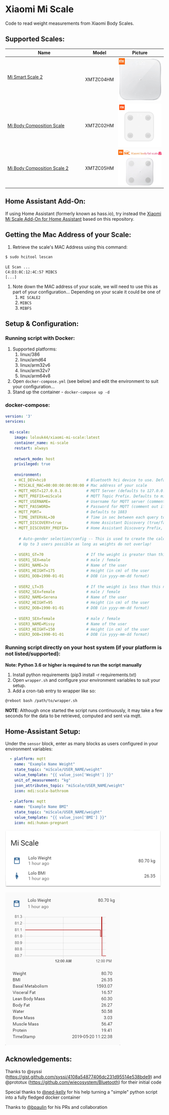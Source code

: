 # Xiaomi Mi Scale

Code to read weight measurements from Xiaomi Body Scales.

## Supported Scales:
Name | Model | Picture
--- | --- | :---:
[Mi Smart Scale 2](https://www.mi.com/global/scale) &nbsp; &nbsp; &nbsp; &nbsp; &nbsp; &nbsp; &nbsp; &nbsp; &nbsp; &nbsp; &nbsp; &nbsp; &nbsp; &nbsp; &nbsp; &nbsp; &nbsp; &nbsp; &nbsp; &nbsp; &nbsp; &nbsp; &nbsp; &nbsp; &nbsp; &nbsp; &nbsp; &nbsp; &nbsp; &nbsp; &nbsp; &nbsp; &nbsp; &nbsp; &nbsp; &nbsp; &nbsp; &nbsp; &nbsp; &nbsp; &nbsp; &nbsp; &nbsp; &nbsp; &nbsp; &nbsp; &nbsp; | XMTZC04HM | ![Mi Scale_2](Screenshots/Mi_Smart_Scale_2_Thumb.png)
[Mi Body Composition Scale](https://www.mi.com/global/mi-body-composition-scale/) | XMTZC02HM | ![Mi Scale](Screenshots/Mi_Body_Composition_Scale_Thumb.png)
[Mi Body Composition Scale 2](https://c.mi.com/thread-2289389-1-0.html) | XMTZC05HM | ![Mi Body Composition Scale 2](Screenshots/Mi_Body_Composition_Scale_2_Thumb.png)


## Home Assistant Add-On:
If using Home Assistant (formerly known as hass.io), try instead the [Xiaomi Mi Scale Add-On for Home Assistant](https://github.com/lolouk44/xiaomi_mi_scale_ha_add_on) based on this repository.

## Getting the Mac Address of your Scale:

1. Retrieve the scale's MAC Address using this command:
```
$ sudo hcitool lescan

LE Scan ...
C4:D3:8C:12:4C:57 MIBCS
[...]
```
1. Note down the MAC address of your scale, we will need to use this as part of your configuration... Depending on your scale it could be one of
	1. `MI SCALE2`
	1. `MIBCS`
	1. `MIBFS`

## Setup & Configuration:
### Running script with Docker:

1. Supported platforms:
	1. linux/386
	1. linux/amd64
	1. linux/arm32v6
	1. linux/arm32v7
	1. linux/arm64v8
1. Open `docker-compose.yml` (see below) and edit the environment to suit your configuration...
1. Stand up the container - `docker-compose up -d`

### docker-compose:
```yaml
version: '3'
services:

  mi-scale:
    image: lolouk44/xiaomi-mi-scale:latest
    container_name: mi-scale
    restart: always

    network_mode: host
    privileged: true

    environment:
    - HCI_DEV=hci0                  # Bluetooth hci device to use. Defaults to hci0
    - MISCALE_MAC=00:00:00:00:00:00 # Mac address of your scale
    - MQTT_HOST=127.0.0.1           # MQTT Server (defaults to 127.0.0.1)
    - MQTT_PREFIX=miScale           # MQTT Topic Prefix. Defaults to miscale
    - MQTT_USERNAME=                # Username for MQTT server (comment out if not required)
    - MQTT_PASSWORD=                # Password for MQTT (comment out if not required)
    - MQTT_PORT=                    # Defaults to 1883
    - TIME_INTERVAL=30              # Time in sec between each query to the scale, to allow other applications to use the Bluetooth module. Defaults to 30
    - MQTT_DISCOVERY=true           # Home Assistant Discovery (true/false), defaults to true
    - MQTT_DISCOVERY_PREFIX=        # Home Assistant Discovery Prefix, defaults to homeassistant

      # Auto-gender selection/config -- This is used to create the calculations such as BMI, Water/Bone Mass etc...
      # Up to 3 users possible as long as weights do not overlap!

    - USER1_GT=70                   # If the weight is greater than this number, we'll assume that we're weighing User #1
    - USER1_SEX=male                # male / female
    - USER1_NAME=Jo                 # Name of the user
    - USER1_HEIGHT=175              # Height (in cm) of the user
    - USER1_DOB=1990-01-01          # DOB (in yyyy-mm-dd format)

    - USER2_LT=35                   # If the weight is less than this number, we'll assume that we're weighing User #2
    - USER2_SEX=female              # male / female
    - USER2_NAME=Serena             # Name of the user
    - USER2_HEIGHT=95               # Height (in cm) of the user
    - USER2_DOB=1990-01-01          # DOB (in yyyy-mm-dd format)

    - USER3_SEX=female              # male / female
    - USER3_NAME=Missy              # Name of the user
    - USER3_HEIGHT=150              # Height (in cm) of the user
    - USER3_DOB=1990-01-01          # DOB (in yyyy-mm-dd format)
```


### Running script directly on your host system (if your platform is not listed/supported):

**Note: Python 3.6 or higher is required to run the script manually**
1. Install python requirements (pip3 install -r requirements.txt)
1. Open `wrapper.sh` and configure your environment variables to suit your setup.
1. Add a cron-tab entry to wrapper like so:

```sh
@reboot bash /path/to/wrapper.sh
```

**NOTE**: Although once started the script runs continuously, it may take a few seconds for the data to be retrieved, computed and sent via mqtt.

## Home-Assistant Setup:
Under the `sensor` block, enter as many blocks as users configured in your environment variables:

```yaml
  - platform: mqtt
    name: "Example Name Weight"
    state_topic: "miScale/USER_NAME/weight"
    value_template: "{{ value_json['Weight'] }}"
    unit_of_measurement: "kg"
    json_attributes_topic: "miScale/USER_NAME/weight"
    icon: mdi:scale-bathroom

  - platform: mqtt
    name: "Example Name BMI"
    state_topic: "miScale/USER_NAME/weight"
    value_template: "{{ value_json['BMI'] }}"
    icon: mdi:human-pregnant

```

![Mi Scale](Screenshots/HA_Lovelace_Card.png)

![Mi Scale](Screenshots/HA_Lovelace_Card_Details.png)

## Acknowledgements:
Thanks to @syssi (https://gist.github.com/syssi/4108a54877406dc231d95514e538bde9) and @prototux (https://github.com/wiecosystem/Bluetooth) for their initial code

Special thanks to [@ned-kelly](https://github.com/ned-kelly) for his help turning a "simple" python script into a fully fledged docker container

Thanks to [@bpaulin](https://github.com/bpaulin) for his PRs and collaboration
